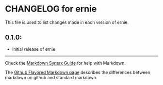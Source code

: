 # CHANGELOG for ernie

This file is used to list changes made in each version of ernie.

## 0.1.0:

* Initial release of ernie

- - - 
Check the [Markdown Syntax Guide](http://daringfireball.net/projects/markdown/syntax) for help with Markdown.

The [Github Flavored Markdown page](http://github.github.com/github-flavored-markdown/) describes the differences between markdown on github and standard markdown.
